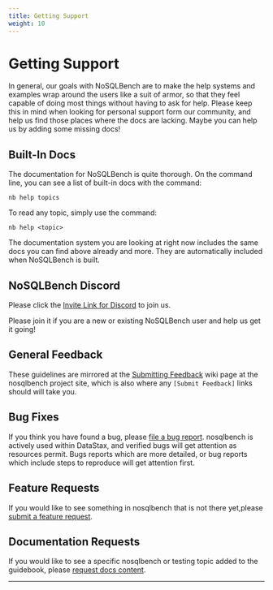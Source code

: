 ```yaml
---
title: Getting Support
weight: 10
---
```


# Getting Support

In general, our goals with NoSQLBench are to make the help systems and examples wrap around the users like a suit of
armor, so that they feel capable of doing most things without having to ask for help. Please keep this in mind when
looking for personal support form our community, and help us find those places where the docs are lacking. Maybe you can
help us by adding some missing docs!

## Built-In Docs

The documentation for NoSQLBench is quite thorough. On the command line, you can see a list of built-in docs with the
command:

    nb help topics

To read any topic, simply use the command:

    nb help <topic>

The documentation system you are looking at right now includes the same docs you can find above already and more. They
are automatically included when NoSQLBench is built.

## NoSQLBench Discord

Please click the
[Invite Link for Discord](https://discord.gg/dBHRakusMN)
to join us.

Please join it if you are a new or existing NoSQLBench user and help us get it going!

## General Feedback

These guidelines are mirrored at the
[Submitting Feedback](https://github.com/nosqlbench/nosqlbench/wiki/Submitting-Feedback) wiki page at the nosqlbench
project site, which is also where any `[Submit Feedback]` links should will take you.

## Bug Fixes

If you think you have found a bug, please
[file a bug report](https://github.com/nosqlbench/nosqlbench/issues/new?labels=bug). nosqlbench is actively used within
DataStax, and verified bugs will get attention as resources permit. Bugs reports which are more detailed, or bug reports
which include steps to reproduce will get attention first.

## Feature Requests

If you would like to see something in nosqlbench that is not there yet,please
[submit a feature request](https://github.com/nosqlbench/nosqlbench/issues/new?labels=feature).

## Documentation Requests

If you would like to see a specific nosqlbench or testing topic added to the guidebook, please
[request docs content](https://github.com/nosqlbench/nosqlbench/issues/new?labels=docs).

---